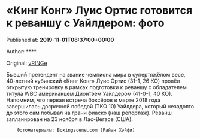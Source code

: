 
# «Кинг Конг» Луис Ортис готовится к реваншу с Уайлдером: фото

Published at: **2019-11-01T08:37:00+00:00**

Author: ****

Original: [vRINGe](https://vringe.com/photo/129066-king-kong-luis-ortis-gotovitsya-k-revanshu-s-uaylderom-foto.htm)

Бывший претендент на звание чемпиона мира в супертяжёлом весе, 40-летний кубинский «Кинг Конг» Луис Ортис (31-1, 26 КО) провёл открытую тренировку в рамках подготовки к реваншу с обладателем титула WBC американцем Дионтэем Уайлдером (41-0-1, 40 КО).
Напомним, что первая встреча боксёров в марте 2018 года завершилась досрочной победой (ТКО 10) Уайлдера, который незадолго до этого сам побывал на грани фиаско (наш репортаж). Реванш запланирован на 23 ноября в Лас-Вегасе (США).

        Фотоматериалы: Boxingscene.com (Райан Хэйфи)
      
